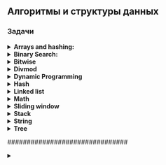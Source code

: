 ## Алгоритмы и структуры данных

### Задачи

<details>
<summary><b>Arrays and hashing:</b></summary>  
<br>

<details>
<summary><b>217. Contains-duplicate:</b></summary>

https://leetcode.com/problems/contains-duplicate/
<img src="media_readme/leetcode_tasks/array_and_hashing/217.png"/>

Time: O(nlog(n)); Space: O(1)
```python
class Solution:
    def containsDuplicate(self, nums: List[int]) -> bool:
        nums = sorted(nums)

        for n in range(len(nums) - 1):
            if nums[n] == nums[n+1]:
                return True
        return False
```

Time: O(n); Space: O(n)
```python
class Solution:
    def containsDuplicate(self, nums: List[int]) -> bool:
        hashset = set ()

        for n in nums:
            if n in hashset:
                return True
            
            hashset.add(n)
        return False
```
</details>

<details>
<summary><b>242. Valid Anagram</b></summary>
<img src="media_readme/leetcode_tasks/array_and_hashing/217.png"/>

Time: O(n); Space: O(n);
```python
class Solution:
    def isAnagram(self, s: str, t: str) -> bool:
        '''
        Пройдемся по каждому символу в строке, каждый уникальный символ будем добавлять в качестве ключа,
        если символ уже находится в словаре, то увеличиваем счетчик
        Выполняем для двух строк
        Сравниваем словари
        '''
        if len(s) != len(t):
            return False
        
        countS, countT = {}, {}

        for i in range(len(s)):
            countS[s[i]] = 1 + countS.get(s[i], 0)
            countT[t[i]] = 1 + countT.get(t[i], 0)            
        
        for c in countS:
            if countS[c] != countT.get(c, 0):
                return False
        
        return True
```

Time: O(nlog(n)); Space: O(nlog(n));
```python
class Solution:
    def isAnagram(self, s: str, t: str) -> bool:
        return sorted(s) == sorted(t)
        
```
</details>

<details>
<summary><b>1. Two Sum</b></summary>

<img src="media_readme/leetcode_tasks/array_and_hashing/1.png" />

Time: O(n); Space: O(n);
```python
class Solution:
    def twoSum(self, nums: List[int], target: int) -> List[int]:
        '''
        Создадим словарь с парой число:индекс_числа
        Проиндекстируем список nums
        Найдем разницу между target и числом
        Если число размером в разницу есть в словаре, то возвращаем результат
        Иначе добавляем число в словарь   
        '''
        hashmap = {}  # value : index

        for k, v in enumerate(nums):
            diff = target - v
            if diff in hashmap:
                return [hashmap[diff], k]
            hashmap[v] = k
```
</details>

<details>
<summary><b>49. Group Anagrams</b></summary>

<img src="media_readme/leetcode_tasks/array_and_hashing/49.png" />

Time: O(n * k * log(k)); Space: O(n);
```python
class Solution:
    def groupAnagrams(self, strs: List[str]) -> List[List[str]]:
        anagram_dict = defaultdict(list)
        
        for i, word in enumerate(strs):
            sorted_word = ''.join(sorted(word))
            anagram_dict[sorted_word].append(word)

        return list(anagram_dict.values())
```
</details>

<details>
<summary><b>347. Top K Frequent Elements</b></summary>

<img src="media_readme/leetcode_tasks/array_and_hashing/347.png" />

Time: O(n * k * log(k)); Space: O(n);
```python
class Solution:
    def topKFrequent(self, nums: List[int], k: int) -> List[int]:
        # Используем Counter для подсчета частоты элементов
        num_count = Counter(nums)

        # Сортируем элементы по частоте в убывающем порядке
        sorted_nums = sorted(num_count, key=lambda x: num_count[x], reverse=True)

        # Возвращаем первые k элементов
        return sorted_nums[:k]
```
</details>

<details>
<summary><b>605. Can Place Flowers</b></summary>

<img src="media_readme/leetcode_tasks/array_and_hashing/605.png" />

Time: O(n); Space: O(1);
```python
class Solution:
    def canPlaceFlowers(self, flowerbed: List[int], n: int) -> bool:
        length = len(flowerbed)
        i = 0

        while i < length:
            if flowerbed[i] == 0:
                if i == length - 1 or flowerbed[i + 1] == 0:
                    n -= 1
                    i += 2  # пропускаем два элемента, так как они не могут влиять на посадку цветка
                else:
                    i += 3  # пропускаем три элемента, так как следующий элемент занят
            else:
                i += 2  # пропускаем два элемента, так как текущий элемент уже занят

            if n <= 0:
                return True

        return False
```
</details>

<details>
<summary><b>941. Valid Mountain Array</b></summary>

<img src="media_readme/leetcode_tasks/array_and_hashing/941.png" />

Time: O(n); Space: O(1);
```python
class Solution:
    def validMountainArray(self, arr: List[int]) -> bool:
        l = len(arr)

        if l < 3:
            return False
        
        i = 0
        while arr[i] < arr[i+1]:
            i += 1 
            if i == l - 1:
                return False  
        
        j = l-1
        while arr[j-1] > arr[j]:
            j -= 1
            if j == 0:
                return False 
        
        return i == j
```
</details>

<details>
<summary><b>228. Summary Ranges</b></summary>

<img src="media_readme/leetcode_tasks/array_and_hashing/228.png" />

Time: O(n); Space: O(1);
```python
class Solution:
    def summaryRanges(self, nums: List[int]) -> List[str]:
        i = 0
        j = 0
        res = []

        while j <= len(nums) - 1:
            start = nums[i]

            while j < len(nums) - 1 and nums[j + 1] - nums[j] == 1:
                j += 1

            finish = nums[j]

            if start == finish:
                res.append(str(start))
            else:
                res.append(str(start) + "->" + str(finish))

            i = j + 1
            j += 1
        return res
```
</details>

<details>
<summary><b>1431. Kids With the Greatest Number of Candies</b></summary>
<img src="media_readme/leetcode_tasks/array_and_hashing/1431.png" />

Time: O(n); Space: O(n);
```python
class Solution:
    def kidsWithCandies(self, candies: List[int], extraCandies: int) -> List[bool]:
        return [candy + extraCandies >= max(candies) for candy in candies]
```
</details>

<details>
<summary><b>674. Longest Continuous Increasing Subsequence</b></summary>

<img src="media_readme/leetcode_tasks/array_and_hashing/674.png" />

Time: O(n); Space: O(n);

```python
class Solution:
    def findLengthOfLCIS(self, nums: List[int]) -> int:
        if not nums:
            return 0

        res = [1]
        f = 1

        for i in range(1, len(nums)):
            if nums[i] > nums[i - 1]:
                res.append(res[-1] + 1)
            else:
                res.append(1)

        return max(res)
```
</details>

<details>
<summary><b>1480. Running Sum of 1d Array</b></summary>

<img src="media_readme/leetcode_tasks/array_and_hashing/1480.png" />

Time: O(n); Space: O(1);

```python
class Solution:
    def runningSum(self, nums: List[int]) -> List[int]:
        for i in range(1, len(nums)):
            nums[i] += nums[i-1]
        return nums
```
</details>

<details>
<summary><b>896. Monotonic Array</b></summary>

<img src="media_readme/leetcode_tasks/array_and_hashing/896.png" />

Time: O(n); Space: O(1);

```python
class Solution:
    def isMonotonic(self, nums: List[int]) -> bool:
        i = 0
        while i < len(nums) - 1 and nums[i] <= nums[i+1]:
            i += 1
        
        j = 0
        while j < len(nums) - 1 and nums[j] >= nums[j+1]:
            j += 1
        
        return any([i == len(nums) - 1, j == len(nums) - 1])
```
</details>
<br>
</details>

<details>
<summary><b>Binary Search:</b></summary>
<br>
<details>
<summary><b>367. Valid Perfect Square</b></summary>

<img src="media_readme/leetcode_tasks/divmod/367.png" />

Time: O(1); Space: O(1);

```python
class Solution:
    def isPerfectSquare(self, num: int) -> bool:
        return num % num ** 0.5 == 0
```

Time: O(log(n)); Space: O(1);
```python
class Solution:
    def isPerfectSquare(self, num: int) -> bool:
        l, r = 1, num // 2

        if num == 1:
            return True

        while l <= r:
            mid = (l + r ) // 2
            
            if mid ** 2 == num:
                return True
            
            if mid ** 2 > num:
                r = mid - 1
            else:
                l = mid + 1
        
        return False
```
</details>

<details>
<summary><b>704. Binary Search</b></summary>

<img src="media_readme/leetcode_tasks/binary search/704.png" />

Time: O(log(n)); Space: O(1);

```python
class Solution:
    def search(self, nums: List[int], target: int) -> int:
        l, r = 0, len(nums) - 1

        while l <= r:
            mid = (r + l) // 2

            if nums[mid] == target:
                return mid
            elif nums[mid] < target:
                l = mid + 1
            else:
                r = mid

        return -1
```
</details>

<details>
<summary><b>69. Sqrt(x)</b></summary>

<img src="media_readme/leetcode_tasks/binary search/69.png" />

Time: O(log(n)); Space: O(1);

```python
class Solution:
    def mySqrt(self, x: int) -> int:
        l, r = 1, x

        while l <= r:
            mid = (l + r) // 2

            if mid * mid == x:
                return int(mid)
            
            if mid * mid < x:
                l = mid + 1
            else:
                r = mid - 1

        return r
```
</details>

<details>
<summary><b>278. First Bad Version</b></summary>

<img src="media_readme/leetcode_tasks/binary search/278.png" />

Time: O(log(n)); Space: O(1);

```python
# The isBadVersion API is already defined for you.
# def isBadVersion(version: int) -> bool:

class Solution:
    def firstBadVersion(self, n: int) -> int:
        l, r = 0, n
        
        while l <= r:
            mid = (l + r) // 2

            if isBadVersion(mid) == False:
                l = mid + 1
            else:
                r = mid - 1
            
            if isBadVersion(mid-1) == False and isBadVersion(mid) == True:
                return mid
```
</details>

<details>
<summary><b>374. Guess Number Higher or Lower</b></summary>

<img src="media_readme/leetcode_tasks/binary search/374.png" />

Time: O(log(n)); Space: O(1);

```python
# The guess API is already defined for you.
# @param num, your guess
# @return -1 if num is higher than the picked number
#          1 if num is lower than the picked number
#          otherwise return 0
# def guess(num: int) -> int:

class Solution:
    def guessNumber(self, n: int) -> int:
        l, r = 1, n

        while l <= r:
            mid = (l + r) // 2
            g = guess(mid)
            
            if g == 0:
                return mid
            elif g > 0:
                l = mid + 1
            else:
                r = mid - 1

        return r
```
</details>

<details>
<summary><b>35. Search Insert Position</b></summary>

<img src="media_readme/leetcode_tasks/binary search/35.png" />

Time: O(log(n)); Space: O(1);

```python
class Solution:
    def searchInsert(self, nums: List[int], target: int) -> int:
        l, r = 0, len(nums) - 1
        if len(nums) == 1 and nums[0] < target:
            return 1

        while l < r:
            mid = (l + r) // 2

            if nums[mid] == target:
                return mid
            elif nums[mid] < target:
                l = mid + 1
            else:
                r = mid

            if nums[-1] < target:
                return len(nums)
            elif nums[0] > target:
                return 0

        return r
```
</details>

<details>
<summary><b>852. Peak Index in a Mountain Array</b></summary>

<img src="media_readme/leetcode_tasks/binary search/852.png" />

Time: O(log(n)); Space: O(1);

```python
class Solution:
    def peakIndexInMountainArray(self, arr: List[int]) -> int:
        l, r = 0, len(arr) - 1

        while l <= r:
            mid = (l + r) // 2

            if arr[mid - 1] < arr[mid] > arr[mid + 1]:
                return mid

            if arr[mid - 1] < arr[mid]:
                l = mid + 1
            else:
                r = mid
```
</details>
<br>
</details>

<details>
<summary><b>Bitwise</b></summary><br>
<br>
<details>
<summary><b>338. Counting Bits</b></summary>

<img src="media_readme/leetcode_tasks/bitwise/338.png"/>

Time: O(n * log(n)); Space: O(1);

```python
class Solution:
    def countBits(self, n: int) -> List[int]:
        # ans = [bin(i)[2:].count('1') for i in range(n+1)]

        ans = [0]

        for i in range(1, n + 1):
            current = 0

            while i:
                current += i & 1
                i >>= 1
            ans.append(current)

        return ans
```
</details>

<details>
<summary><b>136. Single Number</b></summary>

<img src="media_readme/leetcode_tasks/bitwise/136.png" />

Time: O(n); Space: O(1);

```python
class Solution:
    def singleNumber(self, nums: List[int]) -> int:
        ans = 0
        
        for num in nums:
            ans = ans ^ num
        
        return ans
```
</details>

<details>
<summary><b>461. Hamming Distance</b></summary>

<img src="media_readme/leetcode_tasks/bitwise/461.png" />

Time: O(log(n)); Space: O(1);

```python
class Solution:
    def hammingDistance(self, x: int, y: int) -> int:

        ans = 0

        while x or y:

            ans += (x & 1) != (y & 1)
            x >>= 1
            y >>= 1

        return ans
```
</details>

<details>
<summary><b>191. Number of 1 Bits</b></summary>

<img src="media_readme/leetcode_tasks/bitwise/191.png" />

Time: O(n); Space: O(1);

```python
class Solution:
    def hammingWeight(self, n: int) -> int:

        count = 0

        while n:
            
            count += n & 1
            n >>= 1
        
        return count
```
</details>
<br>
</details>

<details>
<summary><b>Divmod</b></summary><br>
<br>

<details>
<summary><b>9. Palindrome Number</b></summary>

<img src="media_readme/leetcode_tasks/divmod/9.png"/>

Time: O(log(n)); Space: O(1);

```python
class Solution:
    def isPalindrome(self, x: int) -> bool:
        if x < 0:
            return False

        num = 0
        orig = x

        while x:
            x, digit = divmod(x, 10)  # Берем последнюю цифру числа

            num = num * 10 + digit  # Пересобираем число справа налево
        
        return num == orig
```
</details>

<details>
<summary><b>258. Add Digits</b></summary>

<img src="media_readme/leetcode_tasks/divmod/258.png"/>

Time: O(log(n)); Space: O(1);

```python
class Solution:
    def addDigits(self, num: int) -> int:
        new = 0

        while num:
            num, digit = divmod(num, 10)

            new = new + digit

        if new > 9:
            return self.addDigits(new)

        return new
```
</details>

<details>
<summary><b>66. Plus One</b></summary>

<img src="media_readme/leetcode_tasks/divmod/66.png"/>

Time: O(n); Space: O(1);

```python
class Solution:
    def plusOne(self, digits: List[int]) -> List[int]:
        carry = 1

        for i in range(len(digits)-1, -1, -1):

            carry, digits[i] = divmod(carry+digits[i], 10)

            if carry == 0:
                break

        return digits if not carry else [carry] + digits
```
</details>

<details>
<summary><b>67. Add Binary</b></summary>

<img src="media_readme/leetcode_tasks/divmod/67.png"/>

Time: O(n); Space: O(1);

```python
class Solution:
    def addBinary(self, a: str, b: str) -> str:
        # res = bin(int(a, 2) + int(b, 2))
        # return res[2:]

        la, lb = len(a), len(b)

        # Уравняем длину строк
        if la > lb:
            b = '0' * (la - lb) + b
        else:
            a = '0' * (lb - la) + a

        carry = 0
        ans = ''

        for i in range(len(a)-1, -1, -1):
            d1 = int(a[i])
            d2 = int(b[i])

            carry, d = divmod(d1 + d2 + carry, 2)

            ans += str(d)
        
        if carry:
            ans += str(carry)
        
        return ans[::-1]
```
</details>
<br>
</details>

<details>
<summary><b>Dynamic Programming</b></summary><br>
<br>

<details>
<summary><b>1137. N-th Tribonacci Number</b></summary>

<img src="media_readme/leetcode_tasks/dynamic programming/1137.png"/>

Time: O(n); Space: O(n);

```python
class Solution:
    def tribonacci(self, n: int) -> int:
        dp = [0, 1, 1]

        if n < 3:
            return dp[n]

        for i in range(3, n+1):
            dp.append(dp[i-3] + dp[i-2] + dp[i-1])
        
        return dp[-1]
```
</details>

<details>
<summary><b>509. Fibonacci Number</b></summary>

<img src="media_readme/leetcode_tasks/dynamic programming/509.png"/>

Time: O(n); Space: O(1);

```python
class Solution:
    @lru_cache(None)
    def fib(self, n: int) -> int:
        if n < 2:
            return n
        return self.fib(n-1) + self.fib(n-2)

    # def fib(self, n: int) -> int:
    #     if n < 2:
    #         return n

    #     n0, n1 = 0, 1
    #     for i in range(2, n + 1):
    #         cur = n0 + n1
    #         n0, n1 = n1, cur
    #     return cur
```
</details>

<details>
<summary><b>118. Pascal's Triangle</b></summary>

<img src="media_readme/leetcode_tasks/dynamic programming/118.png"/>

Time: O(n * k); Space: O(n * k);

```python
class Solution:
    def generate(self, numRows: int) -> List[List[int]]:
        dp = [[1], [1, 1]]

        if numRows < 3:
            return dp[:numRows]

        for _ in range(numRows-2):

            step = [1]  # Добавляем во внутренний список 1 в начало

            # Считаем суммы соседних элементов и вставляем их между соседями
            for i in range(1, len(dp[-1])):
                step.append(dp[-1][i] + dp[-1][i-1])
            
            step += [1]  # Добавляем во внутренний список 1 в конец
            dp.append(step)
            
        return(dp)
```
</details>

<details>
<summary><b>485. Max Consecutive Ones</b></summary>

<img src="media_readme/leetcode_tasks/dynamic programming/485.png"/>

Time: O(n); Space: O(n);

```python
class Solution:
    def findMaxConsecutiveOnes(self, nums: List[int]) -> int:

        dp = [0] * (len(nums) + 1)

        for i in range(len(nums)):
            if nums[i]:
                dp[i + 1] = dp[i] + 1
            else:
                dp[i + 1] = 0

        return max(dp)
```
</details>
<br>
</details>

<details>
<summary><b>Hash</b></summary>
<br>

<details>
<summary><b>929. Unique Email Addresses</b></summary>

<img src="media_readme/leetcode_tasks/hash/929.png"/>

Time: O(n * k); Space: O(n * k);

```python
class Solution:
    def numUniqueEmails(self, emails: List[str]) -> int:
        hashset = set()

        for e in emails:

            localname, domain = e.split('@')
            
            localname = localname.split('+')[0].replace('.', '')

            hashset.add(f'{localname}@{domain}')

        return len(hashset) 
```
</details>

<details>
<summary><b>1346. Check If N and Its Double Exist</b></summary>

<img src="media_readme/leetcode_tasks/hash/1346.png"/>

Time: O(n); Space: O(n);

```python
class Solution:
    def checkIfExist(self, arr: List[int]) -> bool:
        
        hashset = set()

        for num in arr:

            if num * 2 in hashset or num / 2 in hashset:
                return True
            hashset.add(num)
        
        return False    
```
</details>

<details>
<summary><b>389. Find the Difference</b></summary>

<img src="media_readme/leetcode_tasks/hash/389.png"/>

Time: O(n); Space: O(n);

```python
class Solution:
    def findTheDifference(self, s: str, t: str) -> str:
        # res = Counter(t) - Counter(s)
        # return list(res.keys())[0]

        count_s = {}

        for char in s:
            count_s[char] = count_s.get(char, 0) + 1
        
        for char in t:
            if char not in count_s or count_s[char] == 0:
                return char
            
            count_s[char] -= 1
        
        return None
```
</details>

<details>
<summary><b>268. Missing Number</b></summary>

<img src="media_readme/leetcode_tasks/hash/268.png"/>

Time: O(n); Space: O(n);

```python
class Solution:
    def missingNumber(self, nums: List[int]) -> int:
        # nums = sorted(nums)
        # if nums[0] != 0:
        #     return 0

        # for i in range(len(nums) - 1):
        #     if not nums[i] + 1 == nums[i + 1]:
        #         return nums[i] + 1
        
        # return nums[-1] + 1
        
        return list(set(range(len(nums)+1)) - set(nums))[0] 
```
</details>

<details>
<summary><b>169. Majority Element</b></summary>

<img src="media_readme/leetcode_tasks/hash/169.png"/>

Time: O(n); Space: O(n);

```python
class Solution:
    def majorityElement(self, nums: List[int]) -> int:
        counter = Counter(nums)

        for k, v in counter.items():
            if v == max(counter.values()):
                return k
```
</details>

<details>
<summary><b>409. Longest Palindrome</b></summary>

<img src="media_readme/leetcode_tasks/hash/409.png"/>

Time: O(n); Space: O(n);

```python
class Solution:
    def longestPalindrome(self, s: str) -> int:
        hashset = {}

        for char in s:
            hashset[char] = hashset.get(char, 0) + 1

        res = 0

        for k, v in hashset.items():
            cur = v - (v % 2)
            res += cur
            hashset[k] -= cur
        
        return res if not sum(hashset.values()) else res + 1
```
</details>

<details>
<summary><b>205. Isomorphic Strings</b></summary>

<img src="media_readme/leetcode_tasks/hash/205.png"/>

Time: O(n); Space: O(n);

```python
class Solution:
    def isIsomorphic(self, s: str, t: str) -> bool:
        ds, dt = {}, {}
        
        for i in range(len(s)):
            
            if s[i] in ds:
                if ds[s[i]] != t[i]:
                    return False
            else:
                if t[i] in dt and dt[t[i]] != s[i]:
                    return False
                else: 
                    ds[s[i]] = t[i]
                    dt[t[i]] = s[i]

        return True
```
</details>

<details>
<summary><b>349. Intersection of Two Arrays</b></summary>

<img src="media_readme/leetcode_tasks/hash/349.png"/>

Time: O(n); Space: O(n);

```python
class Solution:
    def intersection(self, nums1: List[int], nums2: List[int]) -> List[int]:
        return list(set(nums1) & set(nums2))
```
</details>

<details>
<summary><b>448. Find All Numbers Disappeared in an Array</b></summary>

<img src="media_readme/leetcode_tasks/hash/448.png"/>

Time: O(n); Space: O(n);

```python
class Solution:
    def findDisappearedNumbers(self, nums: List[int]) -> List[int]:
        return set(range(1, len(nums)+1)) - set(nums)
```
</details>

<details>
<summary><b>771. Jewels and Stones</b></summary>

<img src="media_readme/leetcode_tasks/hash/771.png"/>

Time: O(n); Space: O(n);

```python
class Solution:
    def numJewelsInStones(self, jewels: str, stones: str) -> int:

        jset = set(jewels)

        jewels_count = 0

        for i in stones:
            if i in jset:
                jewels_count += 1
        
        return jewels_count
```
</details>

<details>
<summary><b>387. First Unique Character in a String</b></summary>

<img src="media_readme/leetcode_tasks/hash/387.png"/>

Time: O(n); Space: O(n);

```python
class Solution:
    def firstUniqChar(self, s: str) -> int:
        hashset = {}

        for i in s:
            hashset[i] = hashset.get(i, 0) + 1
        
        for i, v in enumerate(s):
            if hashset[v] == 1:
                return i
        
        return -1
```
</details>

<details>
<summary><b>383. Ransom Note</b></summary>

<img src="media_readme/leetcode_tasks/hash/383.png"/>

Time: O(n); Space: O(n);

```python
class Solution:
    def canConstruct(self, ransomNote: str, magazine: str) -> bool:
        counter = Counter(magazine)

        for char in ransomNote:
            if char in counter and counter[char] > 0:
                counter[char] -= 1
            else:
                return False

        return True
```
</details>

<details>
<summary><b>202. Happy Number</b></summary>

<img src="media_readme/leetcode_tasks/hash/202.png"/>

Time: O(log(n)); Space: O(log(n));

```python
class Solution:
    def isHappy(self, n: int) -> bool:
        seen = set()

        while n != 1 and n not in seen:
            seen.add(n)

            new = 0

            while n:
                n, digit = divmod(n, 10)
                new += digit ** 2
            
            n = new
        
        return n == 1
```
</details>

<details>
<summary><b>350. Intersection of Two Arrays II</b></summary>

<img src="media_readme/leetcode_tasks/hash/350.png"/>

Time: O(m + n); Space: O(m + n);

```python
class Solution:
    def intersect(self, nums1: List[int], nums2: List[int]) -> List[int]:
        # c = Counter(nums1) & Counter(nums2)
        # return list(c.elements())
        
        hashset1, hashset2 = {}, {}
        result = []

        for i in nums1:
            hashset1[i] = hashset1.get(i, 0) + 1

        for j in nums2:
            hashset2[j] = hashset2.get(j, 0) + 1

        for key in hashset1.keys():
            if key in hashset2:
                result.extend([key] * min(hashset1[key], hashset2[key]))

        return result
```
</details>

<br>
</details>

<details>
<summary><b>Linked list</b></summary>
<br>

<details>
<summary><b>206. Reverse Linked List</b></summary>

<img src="media_readme/leetcode_tasks/linked list/206.png"/>

Time: O(n); Space: O(1);

```python
# Definition for singly-linked list.
# class ListNode:
#     def __init__(self, val=0, next=None):
#         self.val = val
#         self.next = next
class Solution:
    def reverseList(self, head: Optional[ListNode]) -> Optional[ListNode]:
        previous, current = None, head

        while current:
            nxt = current.next
            current.next = previous
            previous = current
            current = nxt

        return previous
```
</details>

<details>
<summary><b></b></summary>

<img src="media_readme/leetcode_tasks/linked list/203.png"/>

Time: O(n); Space: O(1);

```python
# Definition for singly-linked list.
# class ListNode:
#     def __init__(self, val=0, next=None):
#         self.val = val
#         self.next = next
class Solution:
    def removeElements(self, head: Optional[ListNode], val: int) -> Optional[ListNode]:
        
        dummy = ListNode(None, head)
        current = head
        previous = dummy

        while current:
            
            if current.val == val:
                previous.next = current.next
            else:
                previous = current
            
            current = current.next

        return dummy.next

```
</details>

<details>
<summary><b>21. Merge Two Sorted Lists</b></summary>

<img src="media_readme/leetcode_tasks/linked list/21.png"/>

Time: O(n+m); Space: O(1);

```python
# Definition for singly-linked list.
# class ListNode:
#     def __init__(self, val=0, next=None):
#         self.val = val
#         self.next = next

class Solution:
    def mergeTwoLists(self, list1: Optional[ListNode], list2: Optional[ListNode]) -> Optional[ListNode]:
        dummy = ListNode(None)
        tail = dummy


        while list1 and list2:
            if list1.val < list2.val:
                tail.next = list1
                list1 = list1.next
            else:
                tail.next = list2
                list2 = list2.next
            tail = tail.next
        
        if list1:
            tail.next = list1
        elif list2:
            tail.next = list2

        return dummy.next
```
</details>

<details>
<summary><b>876. Middle of the Linked List</b></summary>

<img src="media_readme/leetcode_tasks/linked list/876.png"/>

Time: O(n); Space: O(1);

```python
# Definition for singly-linked list.
# class ListNode:
#     def __init__(self, val=0, next=None):
#         self.val = val
#         self.next = next
class Solution:
    def middleNode(self, head: Optional[ListNode]) -> Optional[ListNode]:
        slow = head 
        fast = head

        while fast and fast.next:
            slow = slow.next
            fast = fast.next.next
        
        return slow
```
</details>

<details>
<summary><b>141. Linked List Cycle</b></summary>

<img src="media_readme/leetcode_tasks/linked list/141.png"/>

Time: O(n); Space: O(1);

```python
# Definition for singly-linked list.
# class ListNode:
#     def __init__(self, x):
#         self.val = x
#         self.next = None

class Solution:
    def hasCycle(self, head: Optional[ListNode]) -> bool:
        # seen = set()

        # while head:
        #     if head in seen:
        #         return True
            
        #     seen.add(head)
        #     head = head.next
        # return False
        
        if not head:
            return False

        slow = head
        fast = head.next

        while fast and fast.next:
            if slow == fast:
                return True

            slow = slow.next
            fast = fast.next.next
        
        return False
```
</details>

<details>
<summary><b>237. Delete Node in a Linked List</b></summary>

<img src="media_readme/leetcode_tasks/linked list/237.png"/>

Time: O(1); Space: O(1);

```python
# Definition for singly-linked list.
# class ListNode:
#     def __init__(self, x):
#         self.val = x
#         self.next = None

class Solution:
    def deleteNode(self, node):
        """
        :type node: ListNode
        :rtype: void Do not return anything, modify node in-place instead.
        """
        node.val = node.next.val
        node.next = node.next.next
```
</details>

<details>
<summary><b>1290. Convert Binary Number in a Linked List to Integer</b></summary>

<img src="media_readme/leetcode_tasks/linked list/1290.png"/>

Time: O(n); Space: O(1);

```python
# Definition for singly-linked list.
# class ListNode:
#     def __init__(self, val=0, next=None):
#         self.val = val
#         self.next = next
class Solution:
    def getDecimalValue(self, head: ListNode) -> int:
        # res = []
        
        # while head:
        #     res.append(head.val)
        #     head = head.next
        
        # return int(''.join(str(i) for i in res), 2)

        ans = 0

        while head:
            ans = ans * 2 + head.val
            head = head.next

        return ans
```
</details>

<details>
<summary><b>83. Remove Duplicates from Sorted List</b></summary>

<img src="media_readme/leetcode_tasks/linked list/83.png"/>

Time: O(n); Space: O(1);

```python
# Definition for singly-linked list.
# class ListNode:
#     def __init__(self, val=0, next=None):
#         self.val = val
#         self.next = next
class Solution:
    def deleteDuplicates(self, head: Optional[ListNode]) -> Optional[ListNode]:
        
        dummy = ListNode(None, head)
        prev = dummy

        while head:

            if head.val != prev.val:
                head = head.next
                prev = prev.next
            else:
                prev.next = prev.next.next
                head = head.next 
        
        return dummy.next
```
</details>

<br>
</details>

<details>
<summary><b>Math</b></summary>
<br>

<details>
<summary><b>1295. Find Numbers with Even Number of Digits</b></summary>

<img src="media_readme/leetcode_tasks/math/1295.png"/>

Time: O(n); Space: O(1);

```python
class Solution:
    def findNumbers(self, nums: List[int]) -> int:
        # nums = [str(i) for i in nums]
        
        # res = 0
        # for i in nums:
        #     if len(i) % 2 == 0:
        #         res += 1
        
        # return res

        def div_num(num):
            res = 0

            while num:
                num //= 10
                res += 1
            
            return res
        
        ans = 0

        for num in nums:
            ans += 0 if div_num(num) % 2 else 1
        
        return ans
```
</details>

<details>
<summary><b>342. Power of Four</b></summary>

<img src="media_readme/leetcode_tasks/math/342.png"/>

Time: O(1); Space: O(1);

```python
class Solution:
    def isPowerOfFour(self, n: int) -> bool:
        # Recursion (Time: O(log(n)); Space: O(log(n)))
        # if n < 1:
        #     return False
        # 
        # if n == 1:
        #     return True
        # 
        # return self.isPowerOfFour(n / 4)
        
        return n > 0 and math.log(n, 4) == int(math.log(n, 4))
```
</details>

<details>
<summary><b>231. Power of Two</b></summary>

<img src="media_readme/leetcode_tasks/math/231.png"/>

Time: O(1); Space: O(1);

```python
import math 
class Solution:
    def isPowerOfTwo(self, n: int) -> bool:
        # Loop
        # if n<=0:
        #     return False
        
        # while n>1:
        #     if n % 2 != 0:
        #         return False
            
        #     n = n //2 # 16//2
        
        # return True

        return n > 0 and math.log2(n) == int(math.log2(n))
```
</details>

<details>
<summary><b>412. Fizz Buzz</b></summary>

<img src="media_readme/leetcode_tasks/math/412.png"/>

Time: O(n); Space: O(n);

```python
class Solution:
    def fizzBuzz(self, n: int) -> List[str]:
        res = []

        for i in range(1, n+1):
            if i % 3 == 0 and i % 5 == 0:
                res.append('FizzBuzz')
            elif i % 3 == 0:
                res.append('Fizz')
            elif i % 5 == 0:
                res.append('Buzz')
            else:
                res.append(str(i))
        
        return res
```
</details>

<br>
</details>

<details>
<summary><b>Sliding window</b></summary>
<br>

<details>
<summary><b>121. Best Time to Buy and Sell Stock</b></summary>

<img src="media_readme/leetcode_tasks/sliding window/121.png"/>

Time: O(n); Space: O(1);

```python
class Solution:
    def maxProfit(self, prices: List[int]) -> int:
        l, r = 0, 1  # left - buy, right - sell
        max_profit = 0

        while r < len(prices):
            if prices[l] < prices[r]:
                profit = prices[r] - prices[l]
                max_profit = max(profit, max_profit)
            else:
                l = r
            r += 1
        
        return max_profit
```
</details>

<details>
<summary><b>643. Maximum Average Subarray I</b></summary>

<img src="media_readme/leetcode_tasks/sliding window/643.png"/>

Time: O(n); Space: O(n);

```python
class Solution:
    def findMaxAverage(self, nums: List[int], k: int) -> float:

        q = deque([])

        ans = -float('inf')

        cnt = 0
        cur = 0

        for i in range(len(nums)):

            cur += nums[i]
            cnt += 1 

            if cnt == k:
                ans = max(ans, cur/k)
            elif cnt > k:
                cur -= nums[i-k]
                ans = max(ans, cur/k)
            
        return ans
```
</details>

<details>
<summary><b>219. Contains Duplicate II</b></summary>

<img src="media_readme/leetcode_tasks/sliding window/219.png"/>

Time: O(n); Space: O(n);

```python
class Solution:
    def containsNearbyDuplicate(self, nums: List[int], k: int) -> bool:
        d = {}

        for i, num in enumerate(nums):
            
            if num in d and i - d[num] <= k:
                return True

            d[num] = i

        return False
```
</details>


<br>
</details>

<details>
<summary><b>Stack</b></summary>
<br>

<details>
<summary><b>20. Valid Parentheses</b></summary>

<img src="media_readme/leetcode_tasks/stack/20.png"/>

Time: O(n); Space: O(n);

```python
class Solution:
    def isValid(self, s: str) -> bool:
        stack = []
        close_to_open = {
            ')' : '(',
            ']' : '[',
            '}' : '{'
        }
        
        for bracket in s:
            if bracket not in close_to_open:
                stack.append(bracket)
            else:
                if stack and stack[-1] == close_to_open[bracket]:
                    stack.pop()
                else:
                    return False
        
        return True if not stack else False
```
</details>

<details>
<summary><b>392. Is Subsequence</b></summary>

<img src="media_readme/leetcode_tasks/stack/392.png"/>

Time: O(n); Space: O(n);

```python
class Solution:
    def isSubsequence(self, s: str, t: str) -> bool:
        stack = list(s)

        for c in range(len(t)-1, -1, -1):
            if stack and stack[-1] == t[c]:
                stack.pop()
        
        return True if not stack else False
```
</details>

<details>
<summary><b>1047. Remove All Adjacent Duplicates In String</b></summary>

<img src="media_readme/leetcode_tasks/stack/1047.png"/>

Time: O(n); Space: O(n);

```python
class Solution:
    def removeDuplicates(self, s: str) -> str:
        stack = []

        for c in s:
            if stack and stack[-1] == c:
                stack.pop()
            else:
                stack.append(c)
        
        return ''.join(stack)
```
</details>

<details>
<summary><b>844. Backspace String Compare</b></summary>

<img src="media_readme/leetcode_tasks/stack/844.png"/>

Time: O(n); Space: O(n);

```python
class Solution:
    def backspaceCompare(self, s: str, t: str) -> bool:
        
        def typing(string: str) -> str:
        
            stack = []

            for c in string:
                if c == '#':
                    if stack:
                        stack.pop()
                else:
                    stack.append(c)
            
            return ''.join(stack)

        return typing(s) == typing(t)
```
</details>


<br>
</details>

<details>
<summary><b>String</b></summary>
<br>

<details>
<summary><b>551. Student Attendance Record I</b></summary>

<img src="media_readme/leetcode_tasks/string/551.png"/>

Time: O(n); Space: O(1);

```python
class Solution:
    def checkRecord(self, s: str) -> bool:
        if s.count('A') >= 2:
            return False
        
        l_streak = 0 

        for char in s:
            if char == 'L':
                l_streak += 1
                if l_streak > 2:
                    return False
            else:
                l_streak = 0
        
        return True
```
</details>

<details>
<summary><b>482. License Key Formatting</b></summary>

<img src="media_readme/leetcode_tasks/string/482.png"/>

Time: O(n); Space: O(n);

```python
class Solution:
    def licenseKeyFormatting(self, s: str, k: int) -> str:
        s = s.replace('-', '').upper()

        if len(s) < k:
            return s

        count = 0
        res = ''

        if len(s) % k != 0:
            res += s[0: len(s) % k] + '-'

        for char in s[len(s) % k:]:
            if count < k:
                res += char
                count += 1
            else:
                res += '-' + char
                count = 1

        return res
```
</details>

<details>
<summary><b>58. Length of Last Word</b></summary>

<img src="media_readme/leetcode_tasks/string/58.png"/>

Time: O(n); Space: O(n);

```python
class Solution:
    def lengthOfLastWord(self, s: str) -> int:
        s = s.rstrip()

        res = s[s.rfind(' ')+1:].rstrip()

        return len(res)  
```
</details>

<details>
<summary><b>14. Longest Common Prefix</b></summary>

<img src="media_readme/leetcode_tasks/string/14.png"/>

Time: O(n*k); Space: O(1);

```python
class Solution:
    def longestCommonPrefix(self, strs: List[str]) -> str:
        candidate = strs[0]

        for word in strs[1:]:
            if len(word) < len(candidate):
                candidate = candidate[:len(word)]

            for i in range(len(candidate)-1, -1, -1):
                if candidate[i] != word[i]:
                    candidate = candidate[:i]
        
        return candidate
```
</details>

<details>
<summary><b>28. Find the Index of the First Occurrence in a String</b></summary>

<img src="media_readme/leetcode_tasks/string/28.png"/>

Time: O(n); Space: O(1);

```python
class Solution:
    def strStr(self, haystack: str, needle: str) -> int:
        for i in range(len(haystack) - len(needle) + 1):
            if needle == haystack[i:len(needle)+i]:
                return i

        return -1
```
</details>

<details>
<summary><b>520. Detect Capital</b></summary>

<img src="media_readme/leetcode_tasks/string/520.png"/>

Time: O(n); Space: O(1);

```python
class Solution:
    def detectCapitalUse(self, word: str) -> bool:
        return word.isupper() or word.istitle() or word.islower()
```
</details>


<br>
</details>

<details>
<summary><b>Tree</b></summary>
<br>

<details>
<summary><b>226. Invert Binary Tree</b></summary>

<img src="media_readme/leetcode_tasks/tree/226.png"/>

Time: O(n); Space: O(n);

```python
# Definition for a binary tree node.
# class TreeNode:
#     def __init__(self, val=0, left=None, right=None):
#         self.val = val
#         self.left = left
#         self.right = right
class Solution:
    def invertTree(self, root: Optional[TreeNode]) -> Optional[TreeNode]:
        if not root:
            return None
        
        # swap the children
        tmp = root.left
        root.left = root.right
        root.right = tmp

        self.invertTree(root.left)
        self.invertTree(root.right)

        return root
```
</details>

<details>
<summary><b></b></summary>

<img src=""/>

Time: O(); Space: O();

```python

```
</details>


<br>
</details>


###############################

<details>
<summary><b></b></summary>
<br>

<details>
<summary><b></b></summary>

<img src=""/>

Time: O(); Space: O();

```python

```
</details>


<br>
</details>





